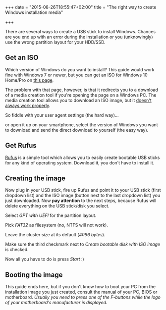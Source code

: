 +++
date = "2015-08-26T18:55:47+02:00"
title = "The right way to create Windows installation media"

+++

There are several ways to create a USB stick to install Windows. Chances are you end up with an error during the installation or you (unknowingly) use the wrong partition layout for your HDD/SSD.

## Get an ISO

Which version of Windows do you want to install? This guide would work fine with Windows 7 or newer, but you can get an ISO for Windows 10 Home/Pro on [this page](https://www.microsoft.com/en-us/software-download/windows10ISO).

The problem with that page, however, is that it redirects you to a download of a media creation tool if you're opening the page on a Windows PC. The media creation tool allows you to download an ISO image, but it [doesn't always work properly](http://d.ibtimes.co.uk/en/full/1451630/windows-10-installation-errors.png).

So fiddle with your user agent settings (the hard way)...

or open it up on your smartphone, select the version of Windows you want to download and send the direct download to yourself (the easy way).

## Get Rufus

[Rufus](http://rufus.akeo.ie/) is a simple tool which allows you to easily create bootable USB sticks for any kind of operating system. Download it, you don't have to install it.

## Creating the image

Now plug in your USB stick, fire up Rufus and point it to your USB stick (first dropdown list) and the ISO image (button next to the last dropdown list) you just downloaded. Now **pay attention** to the next steps, because Rufus will delete everything on the USB stick/disk you select.

Select *GPT with UEFI* for the partition layout.

Pick *FAT32* as filesystem (no, NTFS will not work).

Leave the cluster size at its default (*4096 bytes*).

Make sure the third checkmark next to *Create bootable disk with ISO image* is checked.

Now all you have to do is press *Start* :)

## Booting the image

This guide ends here, but if you don't know how to boot your PC from the installation image you just created, consult the manual of your PC, BIOS or motherboard. *Usually you need to press one of the F-buttons while the logo of your motherboard's manufacturer is displayed.*